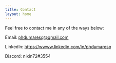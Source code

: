 ```yaml
---
title: Contact
layout: home
---
```


Feel free to contact me in any of the ways below:

Email: <a href="mailto:phdumaresq@gmail.com">phdumaresq@gmail.com</a>

LinkedIn: <a href="https://www.linkedin.com/in/phdumaresq">https://wwww.linkedin.com/in/phdumaresq</a>

Discord: nixin72#3554
